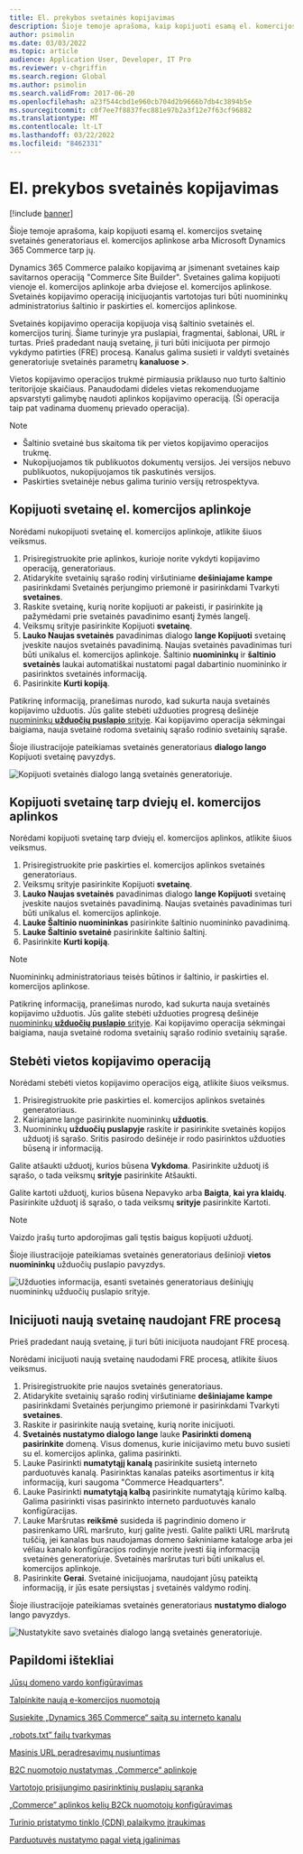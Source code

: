 ```yaml
---
title: El. prekybos svetainės kopijavimas
description: Šioje temoje aprašoma, kaip kopijuoti esamą el. komercijos svetainę svetainės generatoriaus el. komercijos aplinkose arba Microsoft Dynamics 365 Commerce tarp jų.
author: psimolin
ms.date: 03/03/2022
ms.topic: article
audience: Application User, Developer, IT Pro
ms.reviewer: v-chgriffin
ms.search.region: Global
ms.author: psimolin
ms.search.validFrom: 2017-06-20
ms.openlocfilehash: a23f544cbd1e960cb704d2b9666b7db4c3894b5e
ms.sourcegitcommit: c0f7ee7f8837fec881e97b2a3f12e7f63cf96882
ms.translationtype: MT
ms.contentlocale: lt-LT
ms.lasthandoff: 03/22/2022
ms.locfileid: "8462331"
---
```

# <a name="copy-an-e-commerce-site"></a>El. prekybos svetainės kopijavimas

[!include [banner](../includes/banner.md)]

Šioje temoje aprašoma, kaip kopijuoti esamą el. komercijos svetainę svetainės generatoriaus el. komercijos aplinkose arba Microsoft Dynamics 365 Commerce tarp jų.

Dynamics 365 Commerce palaiko kopijavimą ar įsimenant svetaines kaip savitarnos operaciją "Commerce Site Builder". Svetaines galima kopijuoti vienoje el. komercijos aplinkoje arba dviejose el. komercijos aplinkose. Svetainės kopijavimo operaciją inicijuojantis vartotojas turi būti nuomininkų administratorius šaltinio ir paskirties el. komercijos aplinkose.

Svetainės kopijavimo operacija kopijuoja visą šaltinio svetainės el. komercijos turinį. Šiame turinyje yra puslapiai, fragmentai, šablonai, URL ir turtas. Prieš pradedant naują svetainę, ji turi būti inicijuota per pirmojo vykdymo patirties (FRE) procesą. Kanalus galima susieti ir valdyti svetainės generatoriuje svetainės parametrų **kanaluose \>**.

Vietos kopijavimo operacijos trukmė pirmiausia priklauso nuo turto šaltinio teritorijoje skaičiaus. Panaudodami dideles vietas rekomenduojame apsvarstyti galimybę naudoti aplinkos kopijavimo operaciją. (Ši operacija taip pat vadinama duomenų prievado operacija).

> [!NOTE]
> - Šaltinio svetainė bus skaitoma tik per vietos kopijavimo operacijos trukmę.
> - Nukopijuojamos tik publikuotos dokumentų versijos. Jei versijos nebuvo publikuotos, nukopijuojamos tik paskutinės versijos.
> - Paskirties svetainėje nebus galima turinio versijų retrospektyva.

## <a name="copy-a-site-within-an-e-commerce-environment"></a>Kopijuoti svetainę el. komercijos aplinkoje

Norėdami nukopijuoti svetainę el. komercijos aplinkoje, atlikite šiuos veiksmus.

1. Prisiregistruokite prie aplinkos, kurioje norite vykdyti kopijavimo operaciją, generatoriaus.
1. Atidarykite svetainių sąrašo rodinį viršutiniame **dešiniajame kampe** pasirinkdami Svetainės perjungimo priemonė ir pasirinkdami Tvarkyti **svetaines**.
1. Raskite svetainę, kurią norite kopijuoti ar pakeisti, ir pasirinkite ją pažymėdami prie svetainės pavadinimo esantį žymės langelį.
1. Veiksmų srityje pasirinkite Kopijuoti **svetainę**.
1. **Lauko Naujas svetainės** pavadinimas dialogo **lange Kopijuoti** svetainę įveskite naujos svetainės pavadinimą. Naujas svetainės pavadinimas turi būti unikalus el. komercijos aplinkoje. Šaltinio **nuomininkų** ir **šaltinio svetainės** laukai automatiškai nustatomi pagal dabartinio nuomininko ir pasirinktos svetainės informaciją.
1. Pasirinkite **Kurti kopiją**.

Patikrinę informaciją, pranešimas nurodo, kad sukurta nauja svetainės kopijavimo užduotis. Jūs galite stebėti užduoties progresą dešinėje [nuomininkų **užduočių puslapio** srityje](#monitor-the-site-copy-operation). Kai kopijavimo operacija sėkmingai baigiama, nauja svetainė rodoma svetainių sąrašo rodinio svetainių sąraše.

Šioje iliustracijoje pateikiamas svetainės generatoriaus **dialogo lango** Kopijuoti svetainę pavyzdys.

![Kopijuoti svetainės dialogo langą svetainės generatoriuje.](media/site-copy_1.png)

## <a name="copy-a-site-between-two-e-commerce-environments"></a>Kopijuoti svetainę tarp dviejų el. komercijos aplinkos

Norėdami kopijuoti svetainę tarp dviejų el. komercijos aplinkos, atlikite šiuos veiksmus.

1. Prisiregistruokite prie paskirties el. komercijos aplinkos svetainės generatoriaus.
1. Veiksmų srityje pasirinkite Kopijuoti **svetainę**.
1. **Lauko Naujas svetainės** pavadinimas dialogo **lange Kopijuoti** svetainę įveskite naujos svetainės pavadinimą. Naujas svetainės pavadinimas turi būti unikalus el. komercijos aplinkoje.
1. **Lauke Šaltinio nuomininkas** pasirinkite šaltinio nuomininko pavadinimą.
1. **Lauke Šaltinio svetainė** pasirinkite šaltinio šaltinį.
1. Pasirinkite **Kurti kopiją**.

> [!NOTE]
> Nuomininkų administratoriaus teisės būtinos ir šaltinio, ir paskirties el. komercijos aplinkose.

Patikrinę informaciją, pranešimas nurodo, kad sukurta nauja svetainės kopijavimo užduotis. Jūs galite stebėti užduoties progresą dešinėje [nuomininkų **užduočių puslapio** srityje](#monitor-the-site-copy-operation). Kai kopijavimo operacija sėkmingai baigiama, nauja svetainė rodoma svetainių sąrašo rodinio svetainių sąraše.

## <a name="monitor-the-site-copy-operation"></a>Stebėti vietos kopijavimo operaciją

Norėdami stebėti vietos kopijavimo operacijos eigą, atlikite šiuos veiksmus.

1. Prisiregistruokite prie paskirties el. komercijos aplinkos svetainės generatoriaus.
1. Kairiajame lange pasirinkite nuomininkų **užduotis**.
1. Nuomininkų **užduočių puslapyje** raskite ir pasirinkite svetainės kopijos užduotį iš sąrašo. Sritis pasirodo dešinėje ir rodo pasirinktos užduoties būseną ir informaciją.

Galite atšaukti užduotį, kurios būsena **Vykdoma**. Pasirinkite užduotį iš sąrašo, o tada veiksmų **srityje** pasirinkite Atšaukti.

Galite kartoti užduotį, kurios būsena Nepavyko arba **Baigta**, **kai yra klaidų**. Pasirinkite užduotį iš sąrašo, o tada veiksmų **srityje** pasirinkite Kartoti.

> [!NOTE]
> Vaizdo įrašų turto apdorojimas gali tęstis baigus kopijuoti užduotį.

Šioje iliustracijoje pateikiamas svetainės generatoriaus dešinioji **vietos nuomininkų** užduočių puslapio pavyzdys.

![Užduoties informacija, esanti svetainės generatoriaus dešiniųjų nuomininkų užduočių puslapio srityje.](media/site-copy_2.png)

## <a name="initialize-a-new-site-by-using-the-fre-process"></a>Inicijuoti naują svetainę naudojant FRE procesą

Prieš pradedant naują svetainę, ji turi būti inicijuota naudojant FRE procesą.

Norėdami inicijuoti naują svetainę naudodami FRE procesą, atlikite šiuos veiksmus.

1. Prisiregistruokite prie naujos svetainės generatoriaus.
1. Atidarykite svetainių sąrašo rodinį viršutiniame **dešiniajame kampe** pasirinkdami Svetainės perjungimo priemonė ir pasirinkdami Tvarkyti **svetaines**.
1. Raskite ir pasirinkite naują svetainę, kurią norite inicijuoti.
1. **Svetainės nustatymo dialogo lange** lauke **Pasirinkti domeną pasirinkite** domeną. Visus domenus, kurie inicijavimo metu buvo susieti su el. komercijos aplinka, galima pasirinkti.
1. Lauke Pasirinkti **numatytąjį kanalą** pasirinkite susietą interneto parduotuvės kanalą. Pasirinktas kanalas pateiks asortimentus ir kitą informaciją, kuri saugoma "Commerce Headquarters".
1. Lauke Pasirinkti **numatytąją kalbą** pasirinkite numatytąją kūrimo kalbą. Galima pasirinkti visas pasirinkto interneto parduotuvės kanalo konfigūracijas.
1. Lauke Maršrutas **reikšmė** susideda iš pagrindinio domeno ir pasirenkamo URL maršruto, kurį galite įvesti. Galite palikti URL maršrutą tuščią, jei kanalas bus naudojamas domeno šakniniame kataloge arba jei vėliau kanalo konfigūracijos rodinyje norite įvesti šią informaciją svetainės generatoriuje. Svetainės maršrutas turi būti unikalus el. komercijos aplinkoje.
1. Pasirinkite **Gerai**. Svetainė inicijuojama, naudojant jūsų pateiktą informaciją, ir jūs esate persiųstas į svetainės valdymo rodinį.

Šioje iliustracijoje pateikiamas svetainės generatoriaus **nustatymo dialogo** lango pavyzdys.

![Nustatykite savo svetainės dialogo langą svetainės generatoriuje.](media/site-copy_3.png)

## <a name="additional-resources"></a>Papildomi ištekliai

[Jūsų domeno vardo konfigūravimas](configure-your-domain-name.md)

[Talpinkite naują e-komercijos nuomotoją](deploy-ecommerce-site.md)

[Susiekite „Dynamics 365 Commerce“ saitą su interneto kanalu](associate-site-online-store.md)

[„robots.txt” failų tvarkymas](manage-robots-txt-files.md)

[Masinis URL peradresavimų nusiuntimas](upload-bulk-redirects.md)

[B2C nuomotojo nustatymas „Commerce“ aplinkoje](set-up-b2c-tenant.md)

[Vartotojo prisijungimo pasirinktinių puslapių sąranka](custom-pages-user-logins.md)

[„Commerce” aplinkos kelių B2Ck nuomotojų konfigūravimas](configure-multi-b2c-tenants.md)

[Turinio pristatymo tinklo (CDN) palaikymo įtraukimas](add-cdn-support.md)

[Parduotuvės nustatymo pagal vietą įgalinimas](enable-store-detection.md)
